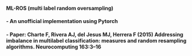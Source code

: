 #### ML-ROS (multi label random oversampling)
#### - An unofficial implementation using Pytorch
#### - Paper: Charte F, Rivera AJ, del Jesus MJ, Herrera F (2015) Addressing imbalance in multilabel classification: measures and random resampling algorithms. Neurocomputing 163:3–16
